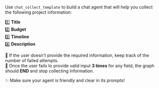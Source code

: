 Use `chat_collect_template` to build a chat agent that will help you collect the following project information:

1️⃣ **Title**  
2️⃣ **Budget**  
3️⃣ **Timeline**  
4️⃣ **Description**  

🔄 If the user doesn't provide the required information, keep track of the number of failed attempts.  
🚨 Once the user fails to provide valid input **3 times** for any field, the graph should **END** and stop collecting information.

✨ Make sure your agent is friendly and clear in its prompts!